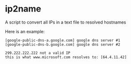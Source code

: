 ip2name
=======

A script to convert all IPs in a text file to resolved hostnames

Here is an example:

```$ python ip2name.py < testfile.txt
[google-public-dns-a.google.com] google dns server #1
[google-public-dns-b.google.com] google dns server #2

299.222.222.222 not a valid IP
this is what www.microsoft.com resolves to: [64.4.11.42]
```

